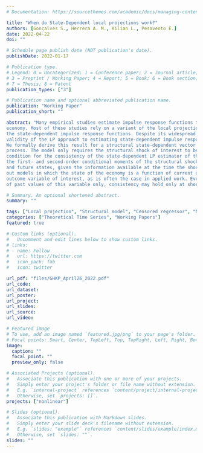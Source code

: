```yaml
---
# Documentation: https://sourcethemes.com/academic/docs/managing-content/

title: "When do State-Dependent local projections work?"
authors: [Gonçalves S., Herrera A. M., Kilian L., Pesavento E.]
date: 2022-04-22
doi: ""

# Schedule page publish date (NOT publication's date).
publishDate: 2022-01-17

# Publication type.
# Legend: 0 = Uncategorized; 1 = Conference paper; 2 = Journal article;
# 3 = Preprint / Working Paper; 4 = Report; 5 = Book; 6 = Book section;
# 7 = Thesis; 8 = Patent
publication_types: ["3"]

# Publication name and optional abbreviated publication name.
publication: "Working Paper"
publication_short: ""

abstract: "Many empirical studies estimate impulse response functions that depend on the state of the
economy. Most of these studies rely on a variant of the local projection (LP) approach to estimate
the state-dependent impulse response functions. Despite its widespread application, the asymptotic
validity of the LP approach to estimating state-dependent impulse responses has not been established to date. 
We formally derive this result for a structural state-dependent vector autoregressive
process. The model only requires the structural shock of interest to be identifieed. A sufficient
condition for the consistency of the state-dependent LP estimator of the response function is that
the first- and second-order conditional moments of the structural shocks are independent of current
and future states, given the information available at the time the shock is realized. This rules
out models in which the state of the economy is a function of current or future realizations of the
outcome variable of interest, as is often the case in applied work. Even when the state is a function
of past values of this variable only, consistency may hold only at short horizons."

# Summary. An optional shortened abstract.
summary: ""

tags: ["Local projection", "Structural model", "Censored regressor", "Nonlinear transformation", "Nonlinear responses", "Monte Carlo integration"]
categories: ["Theoretical Time Series", "Working Papers"]
featured: true

# Custom links (optional).
#   Uncomment and edit lines below to show custom links.
# links:
# - name: Follow
#   url: https://twitter.com
#   icon_pack: fab
#   icon: twitter

url_pdf: "files/GHKP_April26_2022.pdf"
url_code:
url_dataset:
url_poster:
url_project:
url_slides:
url_source:
url_video:

# Featured image
# To use, add an image named `featured.jpg/png` to your page's folder. 
# Focal points: Smart, Center, TopLeft, Top, TopRight, Left, Right, BottomLeft, Bottom, BottomRight.
image:
  caption: ""
  focal_point: ""
  preview_only: false

# Associated Projects (optional).
#   Associate this publication with one or more of your projects.
#   Simply enter your project's folder or file name without extension.
#   E.g. `internal-project` references `content/project/internal-project/index.md`.
#   Otherwise, set `projects: []`.
projects: ["nonlinear"]

# Slides (optional).
#   Associate this publication with Markdown slides.
#   Simply enter your slide deck's filename without extension.
#   E.g. `slides: "example"` references `content/slides/example/index.md`.
#   Otherwise, set `slides: ""`.
slides: ""
---
```



